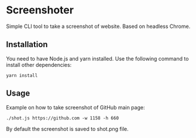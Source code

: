 # Screenshoter

Simple CLI tool to take a screenshot of website. Based on headless Chrome.

## Installation

You need to have Node.js and yarn installed. Use the following command to install other dependencies:

```yarn install```

## Usage

Example on how to take screenshot of GitHub main page:

```./shot.js https://github.com -w 1158 -h 660```

By default the screenshot is saved to shot.png file.
